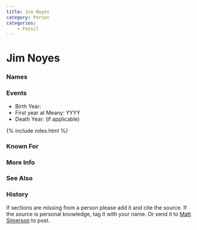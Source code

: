 ```yaml
---
title: Jim Noyes
category: Person
categories:
    - Fossil
---
```

<!--img src="/Person/$NAME/20YY.jpeg" style="width: 40%;" align="right"-->
# Jim Noyes
### Names
### Events
- Birth Year:
- First year at Meany: YYYY
- Death Year: (if applicable)

{% include roles.html %}
### Known For
### More Info
### See Also
### History

If sections are missing from a person please add it and cite the source. If the source is personal knowledge, tag it with your name. Or send it to [Matt Simerson](/Person/Matt-Simerson) to post.